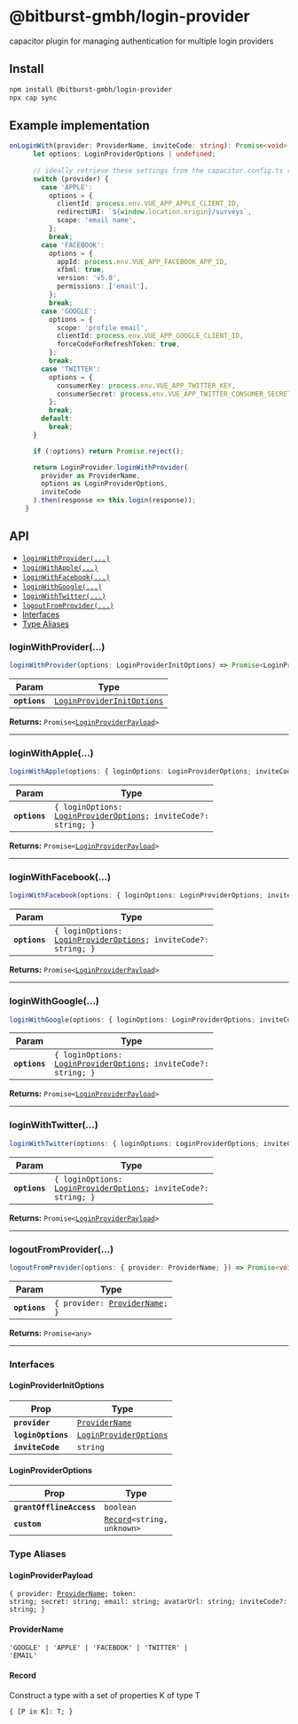 # @bitburst-gmbh/login-provider

capacitor plugin for managing authentication for multiple login providers

## Install

```bash
npm install @bitburst-gmbh/login-provider
npx cap sync
```

## Example implementation

```typescript
onLoginWith(provider: ProviderName, inviteCode: string): Promise<void> {
      let options: LoginProviderOptions | undefined;
      
      // ideally retrieve these settings from the capacitor.config.ts (or .json)
      switch (provider) {
        case 'APPLE':
          options = {
            clientId: process.env.VUE_APP_APPLE_CLIENT_ID,
            redirectURI: `${window.location.origin}/surveys`,
            scope: 'email name',
          };
          break;
        case 'FACEBOOK':
          options = {
            appId: process.env.VUE_APP_FACEBOOK_APP_ID,
            xfbml: true,
            version: 'v5.0',
            permissions: ['email'],
          };
          break;
        case 'GOOGLE':
          options = {
            scope: 'profile email',
            clientId: process.env.VUE_APP_GOOGLE_CLIENT_ID,
            forceCodeForRefreshToken: true,
          };
          break;
        case 'TWITTER':
          options = {
            consumerKey: process.env.VUE_APP_TWITTER_KEY,
            consumerSecret: process.env.VUE_APP_TWITTER_CONSUMER_SECRET,
          };
          break;
        default:
          break;
      }

      if (!options) return Promise.reject();

      return LoginProvider.loginWithProvider(
        provider as ProviderName,
        options as LoginProviderOptions,
        inviteCode
      ).then(response => this.login(response));
    }
```

## API

<docgen-index>

* [`loginWithProvider(...)`](#loginwithprovider)
* [`loginWithApple(...)`](#loginwithapple)
* [`loginWithFacebook(...)`](#loginwithfacebook)
* [`loginWithGoogle(...)`](#loginwithgoogle)
* [`loginWithTwitter(...)`](#loginwithtwitter)
* [`logoutFromProvider(...)`](#logoutfromprovider)
* [Interfaces](#interfaces)
* [Type Aliases](#type-aliases)

</docgen-index>

<docgen-api>
<!--Update the source file JSDoc comments and rerun docgen to update the docs below-->

### loginWithProvider(...)

```typescript
loginWithProvider(options: LoginProviderInitOptions) => Promise<LoginProviderPayload>
```

| Param         | Type                                                                          |
| ------------- | ----------------------------------------------------------------------------- |
| **`options`** | <code><a href="#loginproviderinitoptions">LoginProviderInitOptions</a></code> |

**Returns:** <code>Promise&lt;<a href="#loginproviderpayload">LoginProviderPayload</a>&gt;</code>

--------------------


### loginWithApple(...)

```typescript
loginWithApple(options: { loginOptions: LoginProviderOptions; inviteCode?: string; }) => Promise<LoginProviderPayload>
```

| Param         | Type                                                                                                          |
| ------------- | ------------------------------------------------------------------------------------------------------------- |
| **`options`** | <code>{ loginOptions: <a href="#loginprovideroptions">LoginProviderOptions</a>; inviteCode?: string; }</code> |

**Returns:** <code>Promise&lt;<a href="#loginproviderpayload">LoginProviderPayload</a>&gt;</code>

--------------------


### loginWithFacebook(...)

```typescript
loginWithFacebook(options: { loginOptions: LoginProviderOptions; inviteCode?: string; }) => Promise<LoginProviderPayload>
```

| Param         | Type                                                                                                          |
| ------------- | ------------------------------------------------------------------------------------------------------------- |
| **`options`** | <code>{ loginOptions: <a href="#loginprovideroptions">LoginProviderOptions</a>; inviteCode?: string; }</code> |

**Returns:** <code>Promise&lt;<a href="#loginproviderpayload">LoginProviderPayload</a>&gt;</code>

--------------------


### loginWithGoogle(...)

```typescript
loginWithGoogle(options: { loginOptions: LoginProviderOptions; inviteCode?: string; }) => Promise<LoginProviderPayload>
```

| Param         | Type                                                                                                          |
| ------------- | ------------------------------------------------------------------------------------------------------------- |
| **`options`** | <code>{ loginOptions: <a href="#loginprovideroptions">LoginProviderOptions</a>; inviteCode?: string; }</code> |

**Returns:** <code>Promise&lt;<a href="#loginproviderpayload">LoginProviderPayload</a>&gt;</code>

--------------------


### loginWithTwitter(...)

```typescript
loginWithTwitter(options: { loginOptions: LoginProviderOptions; inviteCode?: string; }) => Promise<LoginProviderPayload>
```

| Param         | Type                                                                                                          |
| ------------- | ------------------------------------------------------------------------------------------------------------- |
| **`options`** | <code>{ loginOptions: <a href="#loginprovideroptions">LoginProviderOptions</a>; inviteCode?: string; }</code> |

**Returns:** <code>Promise&lt;<a href="#loginproviderpayload">LoginProviderPayload</a>&gt;</code>

--------------------


### logoutFromProvider(...)

```typescript
logoutFromProvider(options: { provider: ProviderName; }) => Promise<void | any>
```

| Param         | Type                                                                 |
| ------------- | -------------------------------------------------------------------- |
| **`options`** | <code>{ provider: <a href="#providername">ProviderName</a>; }</code> |

**Returns:** <code>Promise&lt;any&gt;</code>

--------------------


### Interfaces


#### LoginProviderInitOptions

| Prop               | Type                                                                  |
| ------------------ | --------------------------------------------------------------------- |
| **`provider`**     | <code><a href="#providername">ProviderName</a></code>                 |
| **`loginOptions`** | <code><a href="#loginprovideroptions">LoginProviderOptions</a></code> |
| **`inviteCode`**   | <code>string</code>                                                   |


#### LoginProviderOptions

| Prop                     | Type                                                             |
| ------------------------ | ---------------------------------------------------------------- |
| **`grantOfflineAccess`** | <code>boolean</code>                                             |
| **`custom`**             | <code><a href="#record">Record</a>&lt;string, unknown&gt;</code> |


### Type Aliases


#### LoginProviderPayload

<code>{ provider: <a href="#providername">ProviderName</a>; token: string; secret: string; email: string; avatarUrl: string; inviteCode?: string; }</code>


#### ProviderName

<code>'GOOGLE' | 'APPLE' | 'FACEBOOK' | 'TWITTER' | 'EMAIL'</code>


#### Record

Construct a type with a set of properties K of type T

<code>{ [P in K]: T; }</code>

</docgen-api>
